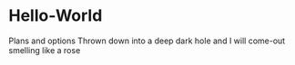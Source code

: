 # Hello-World
Plans and options
Thrown down into a deep dark hole and I will come-out smelling like a rose
